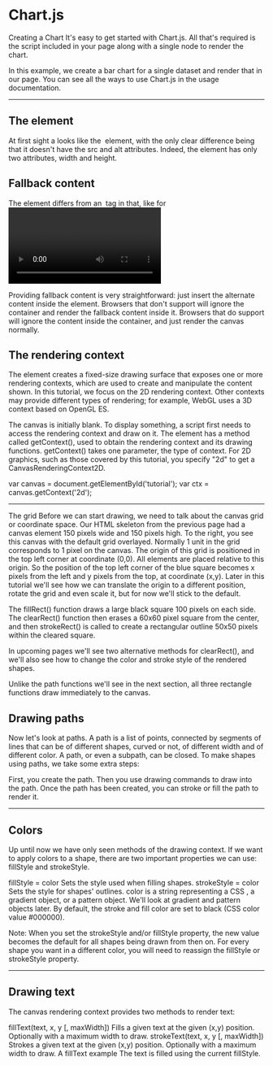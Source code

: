 # Chart.js

Creating a Chart
It's easy to get started with Chart.js. All that's required is the script included in your
page along with a single <canvas> node to render the chart.

In this example, we create a bar chart for a single dataset and render that in our page.
You can see all the ways to use Chart.js in the usage documentation.


_________________________________________________________________________________________________________________________________________
## The <canvas> element
<canvas id="tutorial" width="150" height="150"></canvas>

At first sight a <canvas> looks like the <img> element, with the only clear difference being that it doesn't have the src and alt attributes.
Indeed, the <canvas> element has only two attributes, width and height. 

## Fallback content
The <canvas> element differs from an <img> tag in that, like for <video>, <audio>, or <picture> elements, it is easy to define some fallback content, 
to be displayed in older browsers not supporting it, like versions of Internet Explorer 
earlier than version 9 or textual browsers. You should always provide fallback content to be displayed by those browsers.

Providing fallback content is very straightforward: just insert the alternate content inside the <canvas> element.
Browsers that don't support <canvas> will ignore the container and render the fallback content inside it. Browsers that do support <canvas> will ignore the content inside the container, and just render the canvas normally.

## The rendering context
The <canvas> element creates a fixed-size drawing surface that exposes one or more rendering contexts, which are used to create and manipulate the content shown. In this tutorial, we focus on the 2D rendering context. Other contexts may provide different types of rendering; for example, WebGL uses a 3D context based on OpenGL ES.

The canvas is initially blank. To display something, a script first needs to access the rendering context and draw on it. The <canvas> element has a method called getContext(), used to obtain the rendering context and its drawing functions. getContext() takes one parameter, the type of context. For 2D graphics, such as those covered by this tutorial, you specify "2d" to get a CanvasRenderingContext2D.

var canvas = document.getElementById('tutorial');
var ctx = canvas.getContext('2d');

___________________________________________________________________________________________________________________


The grid
Before we can start drawing, we need to talk about the canvas grid or coordinate space. Our HTML skeleton from the previous
page had a canvas element 150 pixels wide and 150 pixels high. To the right, you see this canvas with the default grid overlayed. 
Normally 1 unit in the grid corresponds to 1 pixel on the canvas. The origin of this grid is positioned in the top left corner at 
coordinate (0,0). All elements are placed relative to this origin. So the position of the top left corner of the blue square 
becomes x pixels from the left and y pixels from the top, at coordinate (x,y). Later in this tutorial we'll see how we can 
translate the origin to a different position, rotate the grid and even scale it, but for now we'll stick to the default.

The fillRect() function draws a large black square 100 pixels on each side. The clearRect() function then erases a 60x60 pixel
square from the center, and then strokeRect() is called to create a rectangular outline 50x50 pixels within the cleared square.

In upcoming pages we'll see two alternative methods for clearRect(), and we'll also see how to change the color and stroke style of the rendered shapes.

Unlike the path functions we'll see in the next section, all three rectangle functions draw immediately to the canvas.

## Drawing paths
Now let's look at paths. A path is a list of points, connected by segments of lines that can be of different shapes,
curved or not, of different width and of different color. A path, or even a subpath, can be closed. To make shapes 
using paths, we take some extra steps:

First, you create the path.
Then you use drawing commands to draw into the path.
Once the path has been created, you can stroke or fill the path to render it.

_________________________________________________________________________________________________________________________________________________

## Colors
Up until now we have only seen methods of the drawing context. If we want to apply colors to a shape, there are two 
important properties we can use: fillStyle and strokeStyle.

fillStyle = color
Sets the style used when filling shapes.
strokeStyle = color
Sets the style for shapes' outlines.
color is a string representing a CSS <color>, a gradient object, or a pattern object. We'll look at gradient
and pattern objects later. By default, the stroke and fill color are set to black (CSS color value #000000).

Note: When you set the strokeStyle and/or fillStyle property, the new value becomes the default for all shapes
being drawn from then on. For every shape you want in a different color,
you will need to reassign the fillStyle or strokeStyle property.
_____________________________________________________________________________________________________________________________________

## Drawing text
The canvas rendering context provides two methods to render text:

fillText(text, x, y [, maxWidth])
Fills a given text at the given (x,y) position. Optionally with a maximum width to draw.
strokeText(text, x, y [, maxWidth])
Strokes a given text at the given (x,y) position. Optionally with a maximum width to draw.
A fillText example
The text is filled using the current fillStyle.






















